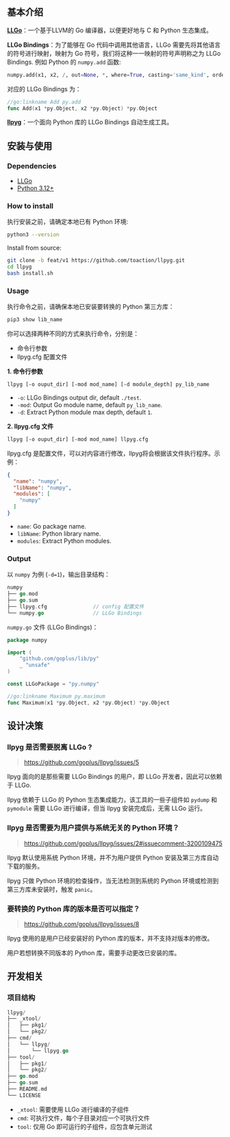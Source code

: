 ## 基本介绍

**[LLGo](https://github.com/goplus/llgo)**：一个基于LLVM的 Go 编译器，以便更好地与 C 和 Python 生态集成。

**LLGo Bindings**：为了能够在 Go 代码中调用其他语言，LLGo 需要先将其他语言的符号进行映射，映射为 Go 符号，我们将这种一一映射的符号声明称之为 LLGo Bindings. 例如 Python 的 `numpy.add` 函数:
```Python
numpy.add(x1, x2, /, out=None, *, where=True, casting='same_kind', order='K', dtype=None, subok=True[, signature, extobj])
```

对应的 LLGo Bindings 为：
```Go
//go:linkname Add py.add
func Add(x1 *py.Object, x2 *py.Object) *py.Object
```

**[llpyg](https://github.com/goplus/llpyg)**：一个面向 Python 库的 LLGo Bindings 自动生成工具。

## 安装与使用

### Dependencies

- [LLGo](https://github.com/goplus/llgo)
- [Python 3.12+](https://www.python.org/)

### How to install

执行安装之前，请确定本地已有 Python 环境:
```bash
python3 --version
```

Install from source:
```bash
git clone -b feat/v1 https://github.com/toaction/llpyg.git
cd llpyg
bash install.sh
```



### Usage

执行命令之前，请确保本地已安装要转换的 Python 第三方库：
```bash
pip3 show lib_name
```
你可以选择两种不同的方式来执行命令，分别是：
- 命令行参数
- llpyg.cfg 配置文件

**1. 命令行参数**

```bash
llpyg [-o ouput_dir] [-mod mod_name] [-d module_depth] py_lib_name
```

- `-o`: LLGo Bindings output dir, default `./test`.
- `-mod`: Output Go module name, default `py_lib_name`.
- `-d`: Extract Python module max depth, default `1`.

**2. llpyg.cfg 文件**

```bash
llpyg [-o ouput_dir] [-mod mod_name] llpyg.cfg
```
llpyg.cfg 是配置文件，可以对内容进行修改，llpyg将会根据该文件执行程序。示例：

```json
{
  "name": "numpy",
  "libName": "numpy",
  "modules": [
    "numpy"
  ]
}
```

- `name`: Go package name.
- `libName`: Python library name.
- `modules`: Extract Python modules.

### Output

以 `numpy` 为例 (`-d=1`)，输出目录结构：

```go
numpy
├── go.mod
├── go.sum
├── llpyg.cfg				// config 配置文件
└── numpy.go				// LLGo Bindings
```

`numpy.go` 文件 (LLGo Bindings)：

```go
package numpy

import (
	"github.com/goplus/lib/py"
	_ "unsafe"
)

const LLGoPackage = "py.numpy"

//go:linkname Maximum py.maximum
func Maximum(x1 *py.Object, x2 *py.Object) *py.Object
```


## 设计决策

### llpyg 是否需要脱离 LLGo ?
> https://github.com/goplus/llpyg/issues/5

llpyg 面向的是那些需要 LLGo Bindings 的用户，即 LLGo 开发者，因此可以依赖于 LLGo.

llpyg 依赖于 LLGo 的 Python 生态集成能力，该工具的一些子组件如 `pydump` 和 `pymodule` 需要 LLGo 进行编译，但当 llpyg 安装完成后，无需 LLGo 运行。

### llpyg 是否需要为用户提供与系统无关的 Python 环境？

> https://github.com/goplus/llpyg/issues/2#issuecomment-3200109475

llpyg 默认使用系统 Python 环境，并不为用户提供 Python 安装及第三方库自动下载的服务。

llpyg 只做 Python 环境的检查操作，当无法检测到系统的 Python 环境或检测到第三方库未安装时，触发 `panic`。

### 要转换的 Python 库的版本是否可以指定？

> https://github.com/goplus/llpyg/issues/8

llpyg 使用的是用户已经安装好的 Python 库的版本，并不支持对版本的修改。

用户若想转换不同版本的 Python 库，需要手动更改已安装的库。


## 开发相关

### 项目结构

```go
llpyg/
├── _xtool/
│   ├── pkg1/
│   └── pkg2/
├── cmd/
│   └── llpyg/
│       └── llpyg.go		
├── tool/
│   ├── pkg1/
│   └── pkg2/
├── go.mod
├── go.sum
├── README.md
└── LICENSE
```

- `_xtool`: 需要使用 LLGo 进行编译的子组件
- `cmd`: 可执行文件，每个子目录对应一个可执行文件
- `tool`: 仅用 Go 即可运行的子组件，应包含单元测试





















